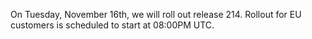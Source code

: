 On Tuesday, November 16th, we will roll out release 214. Rollout for EU customers is scheduled to start at 08:00PM UTC.
